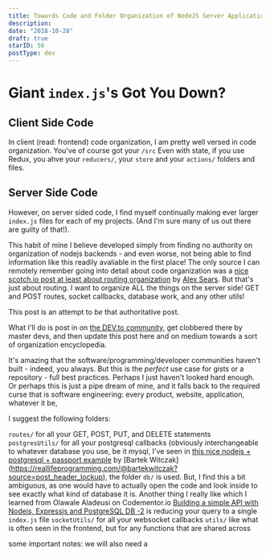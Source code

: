 ```yaml
---
title: Towards Code and Folder Organization of NodeJS Server Applications
description:
date: "2018-10-28"
draft: true
starID: 56
postType: dev
---
```


# Giant `index.js`'s Got You Down?

## Client Side Code

In client (read: frontend) code organization, I am pretty well versed in code organization. You've of course got your `/src` Even with state, if you use Redux, you ahve your `reducers/`, your `store` and your `actions/` folders and files. 

## Server Side Code

However, on server sided code, I find myself continually making ever larger `index.js` files for each of my projects. (And I'm sure many of us out there are guilty of that!). 

This habit of mine I believe developed simply from finding no authority on organization of nodejs backends - and even worse, not being able to find information like this readily avaliable in the first place! The only source I can remotely remember going into detail about code organization was a [nice scotch.io post at least about routing organization](https://scotch.io/tutorials/keeping-api-routing-clean-using-express-routers) by [Alex Sears](https://scotch.io/@searsaw). But that's just about routing. I want to organize ALL the things on the server side! GET and POST routes, socket callbacks, database work, and any other utils!

This post is an attempt to _be_ that authoritative post. 

What I'll do is post in on [the DEV.to community](https://dev.to), get clobbered there by master devs, and then update this post here and on medium towards a sort of organization encyclopedia.

It's amazing that the software/programming/developer communities haven't built - indeed, you always. But this is the _perfect_ use case for gists or a repository - full best practices. Perhaps I just haven't looked hard enough. Or perhaps this is just a pipe dream of mine, and it falls back to the required curse that is software engineering: every product, website, application, whatever it be, 

I suggest the following folders:

`routes/` for all your GET, POST, PUT, and DELETE statements
`postgresUtils/` for all your postgresql callbacks (obviously interchangeable to whatever database you use, be it mysql, I've seen in [this nice nodejs + postgresql + passport example](https://reallifeprogramming.com/node-authentication-with-passport-postgres-ef93e2d520e7) by [Bartek Witczak] (https://reallifeprogramming.com/@bartekwitczak?source=post_header_lockup), the folder `db/` is used. But, I find this a bit ambiguous, as one would have to actually open the code and look inside to see exactly what kind of database it is. Another thing I really like which I learned from Olawale Aladeusi on Codementor.io [Building a simple API with Nodejs, Expressjs and PostgreSQL DB -2](https://www.codementor.io/olawalealadeusi896/building-a-simple-api-with-nodejs-expressjs-and-postgresql-db-masuu56t7) is reducing your query to a single `index.js` file
`socketUtils/` for all your websocket callbacks
`utils/` like what is often seen in the frontend, but for any functions that are shared across

some important notes: we will also need a 